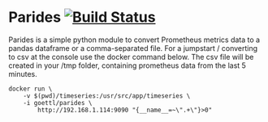 # Parides [![Build Status](https://github.com/goettl79/parides/workflows/Python-Package/badge.svg)](https://github.com/goettl79/parides/workflows/Python-Package/badge.svg)

Parides is a simple python module to convert Prometheus metrics data to a pandas dataframe or a comma-separated file.
For a jumpstart / converting to csv at the console use the docker command below. The csv file will be created in your /tmp
folder, containing prometheus data from the last 5 minutes.

    docker run \
        -v $(pwd)/timeseries:/usr/src/app/timeseries \
        -i goettl/parides \
            http://192.168.1.114:9090 "{__name__=~\".+\"}>0"
